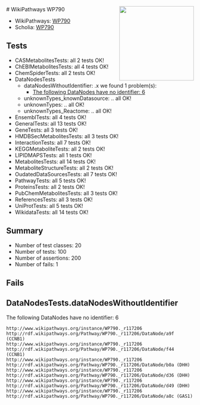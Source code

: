 <img style="float: right; width: 200px" src="https://upload.wikimedia.org/wikipedia/commons/thumb/8/83/Wplogo_with_text_500.png/640px-Wplogo_with_text_500.png" />
# WikiPathways WP790

* WikiPathways: [WP790](https://identifiers.org/wikipathways:WP790)
* Scholia: [WP790](https://scholia.toolforge.org/wikipathways/WP790)
## Tests
* CASMetabolitesTests: all 2 tests OK!
* ChEBIMetabolitesTests: all 4 tests OK!
* ChemSpiderTests: all 2 tests OK!
* DataNodesTests
    * dataNodesWithoutIdentifier: .x we found 1 problem(s):
        * [The following DataNodes have no identifier: 6](#d2d32fa5)
    * unknownTypes_knownDatasource: .. all OK!
    * unknownTypes: .. all OK!
    * unknownTypes_Reactome: .. all OK!
* EnsemblTests: all 4 tests OK!
* GeneralTests: all 13 tests OK!
* GeneTests: all 3 tests OK!
* HMDBSecMetabolitesTests: all 3 tests OK!
* InteractionTests: all 7 tests OK!
* KEGGMetaboliteTests: all 2 tests OK!
* LIPIDMAPSTests: all 1 tests OK!
* MetabolitesTests: all 14 tests OK!
* MetaboliteStructureTests: all 2 tests OK!
* OudatedDataSourcesTests: all 7 tests OK!
* PathwayTests: all 5 tests OK!
* ProteinsTests: all 2 tests OK!
* PubChemMetabolitesTests: all 3 tests OK!
* ReferencesTests: all 3 tests OK!
* UniProtTests: all 5 tests OK!
* WikidataTests: all 14 tests OK!


## Summary

* Number of test classes: 20
* Number of tests: 100
* Number of assertions: 200
* Number of fails: 1

## Fails

<a name="d2d32fa5" />

## DataNodesTests.dataNodesWithoutIdentifier

The following DataNodes have no identifier: 6
```
http://www.wikipathways.org/instance/WP790._r117206 http://rdf.wikipathways.org/Pathway/WP790._r117206/DataNode/a9f (CCNB1)
http://www.wikipathways.org/instance/WP790._r117206 http://rdf.wikipathways.org/Pathway/WP790._r117206/DataNode/f44 (CCNB1)
http://www.wikipathways.org/instance/WP790._r117206 http://rdf.wikipathways.org/Pathway/WP790._r117206/DataNode/b0a (DHH)
http://www.wikipathways.org/instance/WP790._r117206 http://rdf.wikipathways.org/Pathway/WP790._r117206/DataNode/d36 (DHH)
http://www.wikipathways.org/instance/WP790._r117206 http://rdf.wikipathways.org/Pathway/WP790._r117206/DataNode/d49 (DHH)
http://www.wikipathways.org/instance/WP790._r117206 http://rdf.wikipathways.org/Pathway/WP790._r117206/DataNode/a8c (GAS1)
```

